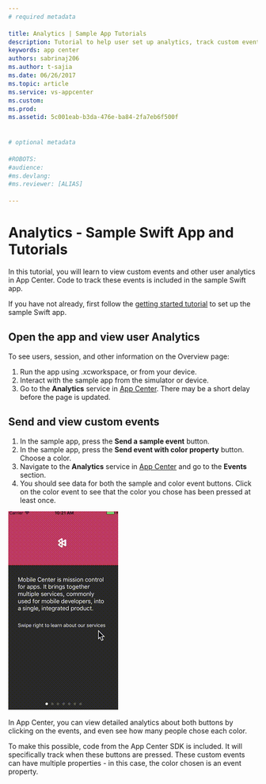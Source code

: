 ```yaml
---
# required metadata

title: Analytics | Sample App Tutorials
description: Tutorial to help user set up analytics, track custom events and check logflow.
keywords: app center
authors: sabrinaj206
ms.author: t-sajia
ms.date: 06/26/2017
ms.topic: article
ms.service: vs-appcenter
ms.custom:
ms.prod:
ms.assetid: 5c001eab-b3da-476e-ba84-2fa7eb6f500f


# optional metadata

#ROBOTS:
#audience:
#ms.devlang:
#ms.reviewer: [ALIAS]

---
```



# Analytics - Sample Swift App and Tutorials

In this tutorial, you will learn to view custom events and other user analytics in App Center. Code to track these events is included in the sample Swift app.

If you have not already, first follow the [getting started tutorial](getting-started.md) to set up the sample Swift app.

## Open the app and view user Analytics
To see users, session, and other information on the Overview page:
1. Run the app using .xcworkspace, or from your device.
2. Interact with the sample app from the simulator or device.
3. Go to the **Analytics** service in [App Center](https://appcenter.ms/apps). There may be a short delay before the page is updated.

## Send and view custom events

1. In the sample app, press the **Send a sample event** button.
2. In the sample app, press the **Send event with color property** button. Choose a color.
3. Navigate to the **Analytics** service in [App Center](https://appcenter.ms/apps) and go to the **Events** section.
4. You should see data for both the sample and color event buttons. Click on the color event to see that the color you chose has been pressed at least once.  

  ![Send Events](images/Send_events_ios.gif)

In App Center, you can view detailed analytics about both buttons by clicking on the events, and even see how many people chose each color.

To make this possible, code from the App Center SDK is included. It will specifically track when these buttons are pressed. These custom events can have multiple properties - in this case, the color chosen is an event property.
